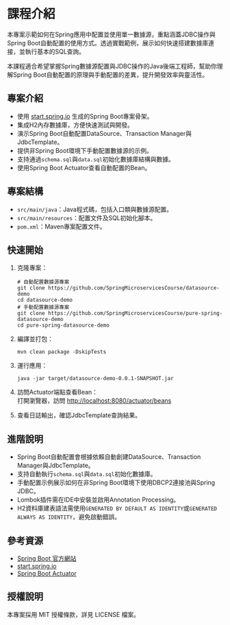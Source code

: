 # 課程介紹

本專案示範如何在Spring應用中配置並使用單一數據源，重點涵蓋JDBC操作與Spring Boot自動配置的使用方式。透過實戰範例，展示如何快速搭建數據庫連接，並執行基本的SQL查詢。

本課程適合希望掌握Spring數據源配置與JDBC操作的Java後端工程師，幫助你理解Spring Boot自動配置的原理與手動配置的差異，提升開發效率與靈活性。

## 專案介紹

- 使用 [start.spring.io](https://start.spring.io/) 生成的Spring Boot專案骨架。
- 集成H2內存數據庫，方便快速測試與開發。
- 演示Spring Boot自動配置DataSource、Transaction Manager與JdbcTemplate。
- 提供非Spring Boot環境下手動配置數據源的示例。
- 支持通過`schema.sql`與`data.sql`初始化數據庫結構與數據。
- 使用Spring Boot Actuator查看自動配置的Bean。

## 專案結構

- `src/main/java`：Java程式碼，包括入口類與數據源配置。
- `src/main/resources`：配置文件及SQL初始化腳本。
- `pom.xml`：Maven專案配置文件。

## 快速開始

1. 克隆專案：
    
    ```
    # 自動配置數據源專案
    git clone https://github.com/SpringMicroservicesCourse/datasource-demo
    cd datasource-demo
    # 手動配置數據源專案
    git clone https://github.com/SpringMicroservicesCourse/pure-spring-datasource-demo
    cd pure-spring-datasource-demo
    ```
    
2. 編譯並打包：
    
    ```
    mvn clean package -DskipTests
    ```
    
3. 運行應用：
    
    ```
    java -jar target/datasource-demo-0.0.1-SNAPSHOT.jar
    ```
    
4. 訪問Actuator端點查看Bean：  
    打開瀏覽器，訪問 [http://localhost:8080/actuator/beans](http://localhost:8080/actuator/beans)
    
5. 查看日誌輸出，確認JdbcTemplate查詢結果。
    

## 進階說明

- Spring Boot自動配置會根據依賴自動創建DataSource、Transaction Manager與JdbcTemplate。
- 支持自動執行`schema.sql`與`data.sql`初始化數據庫。
- 手動配置示例展示如何在非Spring Boot環境下使用DBCP2連接池與Spring JDBC。
- Lombok插件需在IDE中安裝並啟用Annotation Processing。
- H2資料庫建表語法需使用`GENERATED BY DEFAULT AS IDENTITY`或`GENERATED ALWAYS AS IDENTITY`，避免啟動錯誤。

## 參考資源

- [Spring Boot 官方網站](https://spring.io/projects/spring-boot)
- [start.spring.io](https://start.spring.io/)
- [Spring Boot Actuator](https://docs.spring.io/spring-boot/docs/current/reference/html/actuator.html)

## 授權說明

本專案採用 MIT 授權條款，詳見 LICENSE 檔案。 